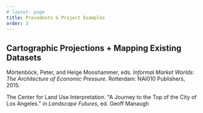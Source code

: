 ```yaml
---
# layout: page
title: Precedents & Project Examples
order: 3
---
```



## Cartographic Projections + Mapping Existing Datasets

Mörtenböck, Peter, and Helge Mooshammer, eds. *Informal Market Worlds: The Architecture of Economic Pressure*. Rotterdam: NAI010 Publishers, 2015.

<!-- need to scan -->
The Center for Land Use Interpretation. "A Journey to the Top of the City of Los Angeles." in *Landscape Futures*, ed. Geoff Manaugh 